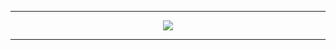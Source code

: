 <div align="center">
  
---

[![](https://komarev.com/ghpvc/?username=PvPVille-Network&style=plastic&color=darkred)](https://github.com/PvPVille-Network)
  
---
